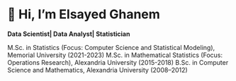 # 👋 Hi, I’m Elsayed Ghanem
**Data Scientist| Data Analyst| Statistician**

M.Sc. in Statistics (Focus: Computer Science  and Statistical Modeling), Memorial University (2021-2023)
M.Sc. in Mathematical Statistics (Focus: Operations Research), Alexandria University (2015-2018)
B.Sc. in Computer Science and Mathematics, Alexandria University (2008–2012)
